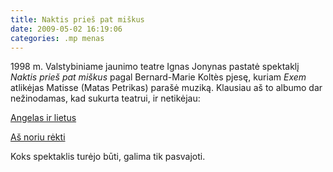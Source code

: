 ```yaml
---
title: Naktis prieš pat miškus
date: 2009-05-02 16:19:06
categories: .mp menas
---
```


1998 m. Valstybiniame jaunimo teatre Ignas Jonynas pastatė spektaklį *Naktis prieš pat miškus* pagal Bernard-Marie Koltès pjesę, kuriam *Exem* atlikėjas Matisse (Matas Petrikas) parašė muziką. Klausiau aš to albumo dar nežinodamas, kad sukurta teatrui, ir netikėjau:

[Angelas ir lietus](http://www.youtube.com/watch?v=gPmcixRIThs)

[Aš noriu rėkti](http://soundcloud.com/matas/as-noriu-rekti)

Koks spektaklis turėjo būti, galima tik pasvajoti.
